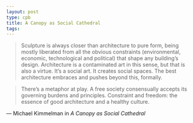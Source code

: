 ```yaml
---
layout: post
type: cpb
title: A Canopy as Social Cathedral
tags: 
---
```

> Sculpture is always closer than architecture to pure form, being mostly liberated from all the obvious constraints (environmental, economic, technological and political) that shape any building’s design. Architecture is a contaminated art in this sense, but that is also a virtue. It’s a social art. It creates social spaces. The best architecture embraces and pushes beyond this, formally.

> There’s a metaphor at play. A free society consensually accepts its governing burdens and principles. Constraint and freedom: the essence of good architecture and a healthy culture.

&mdash; Michael Kimmelman in *A Canopy as Social Cathedral*
